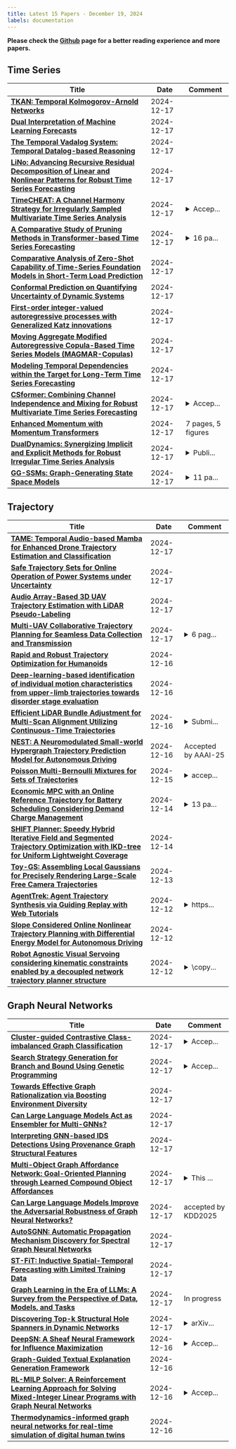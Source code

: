 ```yaml
---
title: Latest 15 Papers - December 19, 2024
labels: documentation
---
```

**Please check the [Github](https://github.com/zezhishao/MTS_Daily_ArXiv) page for a better reading experience and more papers.**

## Time Series
| **Title** | **Date** | **Comment** |
| --- | --- | --- |
| **[TKAN: Temporal Kolmogorov-Arnold Networks](http://arxiv.org/abs/2405.07344v3)** | 2024-12-17 |  |
| **[Dual Interpretation of Machine Learning Forecasts](http://arxiv.org/abs/2412.13076v1)** | 2024-12-17 |  |
| **[The Temporal Vadalog System: Temporal Datalog-based Reasoning](http://arxiv.org/abs/2412.13019v1)** | 2024-12-17 |  |
| **[LiNo: Advancing Recursive Residual Decomposition of Linear and Nonlinear Patterns for Robust Time Series Forecasting](http://arxiv.org/abs/2410.17159v2)** | 2024-12-17 |  |
| **[TimeCHEAT: A Channel Harmony Strategy for Irregularly Sampled Multivariate Time Series Analysis](http://arxiv.org/abs/2412.12886v1)** | 2024-12-17 | <details><summary>Accep...</summary><p>Accepted by AAAI 2025</p></details> |
| **[A Comparative Study of Pruning Methods in Transformer-based Time Series Forecasting](http://arxiv.org/abs/2412.12883v1)** | 2024-12-17 | <details><summary>16 pa...</summary><p>16 pages, 5 figures, submitted to ACM Transactions on Intelligent Systems and Technology</p></details> |
| **[Comparative Analysis of Zero-Shot Capability of Time-Series Foundation Models in Short-Term Load Prediction](http://arxiv.org/abs/2412.12834v1)** | 2024-12-17 |  |
| **[Conformal Prediction on Quantifying Uncertainty of Dynamic Systems](http://arxiv.org/abs/2412.10459v2)** | 2024-12-17 |  |
| **[First-order integer-valued autoregressive processes with Generalized Katz innovations](http://arxiv.org/abs/2202.02029v2)** | 2024-12-17 |  |
| **[Moving Aggregate Modified Autoregressive Copula-Based Time Series Models (MAGMAR-Copulas)](http://arxiv.org/abs/2402.01491v2)** | 2024-12-17 |  |
| **[Modeling Temporal Dependencies within the Target for Long-Term Time Series Forecasting](http://arxiv.org/abs/2406.04777v2)** | 2024-12-17 |  |
| **[CSformer: Combining Channel Independence and Mixing for Robust Multivariate Time Series Forecasting](http://arxiv.org/abs/2312.06220v2)** | 2024-12-17 | <details><summary>Accep...</summary><p>Accepted by AAAI 2025</p></details> |
| **[Enhanced Momentum with Momentum Transformers](http://arxiv.org/abs/2412.12516v1)** | 2024-12-17 | 7 pages, 5 figures |
| **[DualDynamics: Synergizing Implicit and Explicit Methods for Robust Irregular Time Series Analysis](http://arxiv.org/abs/2401.04979v2)** | 2024-12-17 | <details><summary>Publi...</summary><p>Published at the 39th Annual AAAI Conference on Artificial Intelligence (AAAI 2025)</p></details> |
| **[GG-SSMs: Graph-Generating State Space Models](http://arxiv.org/abs/2412.12423v1)** | 2024-12-17 | <details><summary>11 pa...</summary><p>11 pages, 7 tables, 2 figures</p></details> |

## Trajectory
| **Title** | **Date** | **Comment** |
| --- | --- | --- |
| **[TAME: Temporal Audio-based Mamba for Enhanced Drone Trajectory Estimation and Classification](http://arxiv.org/abs/2412.13037v1)** | 2024-12-17 |  |
| **[Safe Trajectory Sets for Online Operation of Power Systems under Uncertainty](http://arxiv.org/abs/2412.12749v1)** | 2024-12-17 |  |
| **[Audio Array-Based 3D UAV Trajectory Estimation with LiDAR Pseudo-Labeling](http://arxiv.org/abs/2412.12698v1)** | 2024-12-17 |  |
| **[Multi-UAV Collaborative Trajectory Planning for Seamless Data Collection and Transmission](http://arxiv.org/abs/2412.12494v1)** | 2024-12-17 | <details><summary>6 pag...</summary><p>6 pages, 3 figures, submitted to WCNC Workshop 2025</p></details> |
| **[Rapid and Robust Trajectory Optimization for Humanoids](http://arxiv.org/abs/2409.00303v3)** | 2024-12-16 |  |
| **[Deep-learning-based identification of individual motion characteristics from upper-limb trajectories towards disorder stage evaluation](http://arxiv.org/abs/2412.12016v1)** | 2024-12-16 |  |
| **[Efficient LiDAR Bundle Adjustment for Multi-Scan Alignment Utilizing Continuous-Time Trajectories](http://arxiv.org/abs/2412.11760v1)** | 2024-12-16 | <details><summary>Submi...</summary><p>Submitted to ICRA 2025</p></details> |
| **[NEST: A Neuromodulated Small-world Hypergraph Trajectory Prediction Model for Autonomous Driving](http://arxiv.org/abs/2412.11682v1)** | 2024-12-16 | Accepted by AAAI-25 |
| **[Poisson Multi-Bernoulli Mixtures for Sets of Trajectories](http://arxiv.org/abs/1912.08718v2)** | 2024-12-15 | <details><summary>accep...</summary><p>accepted in IEEE Transactions on Aerospace and Electronic Systems. Matlab code of trajectory PMBM filters can be found at https://github.com/Agarciafernandez and https://github.com/yuhsuansia</p></details> |
| **[Economic MPC with an Online Reference Trajectory for Battery Scheduling Considering Demand Charge Management](http://arxiv.org/abs/2412.10851v1)** | 2024-12-14 | <details><summary>13 pa...</summary><p>13 pages, 6 figures, 2 tables, Submitted to IEEE Transactions on Smart Grid</p></details> |
| **[SHIFT Planner: Speedy Hybrid Iterative Field and Segmented Trajectory Optimization with IKD-tree for Uniform Lightweight Coverage](http://arxiv.org/abs/2412.10706v1)** | 2024-12-14 |  |
| **[Toy-GS: Assembling Local Gaussians for Precisely Rendering Large-Scale Free Camera Trajectories](http://arxiv.org/abs/2412.10078v1)** | 2024-12-13 |  |
| **[AgentTrek: Agent Trajectory Synthesis via Guiding Replay with Web Tutorials](http://arxiv.org/abs/2412.09605v1)** | 2024-12-12 | <details><summary>https...</summary><p>https://agenttrek.github.io</p></details> |
| **[Slope Considered Online Nonlinear Trajectory Planning with Differential Energy Model for Autonomous Driving](http://arxiv.org/abs/2412.09424v1)** | 2024-12-12 |  |
| **[Robot Agnostic Visual Servoing considering kinematic constraints enabled by a decoupled network trajectory planner structure](http://arxiv.org/abs/2405.07017v3)** | 2024-12-12 | <details><summary>\copy...</summary><p>\copyright 2024 IEEE. Personal use of this material is permitted. Permission from IEEE must be obtained for all other uses, in any current or future media, including reprinting/republishing this material for advertising or promotional purposes, creating new collective works, for resale or redistribution to servers or lists, or reuse of any copyrighted component of this work in other works</p></details> |

## Graph Neural Networks
| **Title** | **Date** | **Comment** |
| --- | --- | --- |
| **[Cluster-guided Contrastive Class-imbalanced Graph Classification](http://arxiv.org/abs/2412.12984v1)** | 2024-12-17 | <details><summary>Accep...</summary><p>Accepted by Proceedings of the Thirty-Ninth AAAI Conference on Artificial Intelligence (AAAI-25)</p></details> |
| **[Search Strategy Generation for Branch and Bound Using Genetic Programming](http://arxiv.org/abs/2412.09444v2)** | 2024-12-17 | <details><summary>Accep...</summary><p>Accepted at AAAI 2025</p></details> |
| **[Towards Effective Graph Rationalization via Boosting Environment Diversity](http://arxiv.org/abs/2412.12880v1)** | 2024-12-17 |  |
| **[Can Large Language Models Act as Ensembler for Multi-GNNs?](http://arxiv.org/abs/2410.16822v2)** | 2024-12-17 |  |
| **[Interpreting GNN-based IDS Detections Using Provenance Graph Structural Features](http://arxiv.org/abs/2306.00934v5)** | 2024-12-17 |  |
| **[Multi-Object Graph Affordance Network: Goal-Oriented Planning through Learned Compound Object Affordances](http://arxiv.org/abs/2309.10426v4)** | 2024-12-17 | <details><summary>This ...</summary><p>This work has been accepted by the IEEE for possible publication</p></details> |
| **[Can Large Language Models Improve the Adversarial Robustness of Graph Neural Networks?](http://arxiv.org/abs/2408.08685v2)** | 2024-12-17 | accepted by KDD2025 |
| **[AutoSGNN: Automatic Propagation Mechanism Discovery for Spectral Graph Neural Networks](http://arxiv.org/abs/2412.12483v1)** | 2024-12-17 |  |
| **[ST-FiT: Inductive Spatial-Temporal Forecasting with Limited Training Data](http://arxiv.org/abs/2412.10912v2)** | 2024-12-17 |  |
| **[Graph Learning in the Era of LLMs: A Survey from the Perspective of Data, Models, and Tasks](http://arxiv.org/abs/2412.12456v1)** | 2024-12-17 | In progress |
| **[Discovering Top-k Structural Hole Spanners in Dynamic Networks](http://arxiv.org/abs/2302.13292v2)** | 2024-12-17 | <details><summary>arXiv...</summary><p>arXiv admin note: substantial text overlap with arXiv:2212.08239t I have updates significant portions of the draft and corrected a few mistakes in the paper</p></details> |
| **[DeepSN: A Sheaf Neural Framework for Influence Maximization](http://arxiv.org/abs/2412.12416v1)** | 2024-12-16 | <details><summary>Accep...</summary><p>Accepted to AAAI 2025</p></details> |
| **[Graph-Guided Textual Explanation Generation Framework](http://arxiv.org/abs/2412.12318v1)** | 2024-12-16 |  |
| **[RL-MILP Solver: A Reinforcement Learning Approach for Solving Mixed-Integer Linear Programs with Graph Neural Networks](http://arxiv.org/abs/2411.19517v2)** | 2024-12-16 | <details><summary>Accep...</summary><p>Accepted at the 2025 AAAI Workshop on AI to Accelerate Science and Engineering (AI2ASE)</p></details> |
| **[Thermodynamics-informed graph neural networks for real-time simulation of digital human twins](http://arxiv.org/abs/2412.12034v1)** | 2024-12-16 |  |

